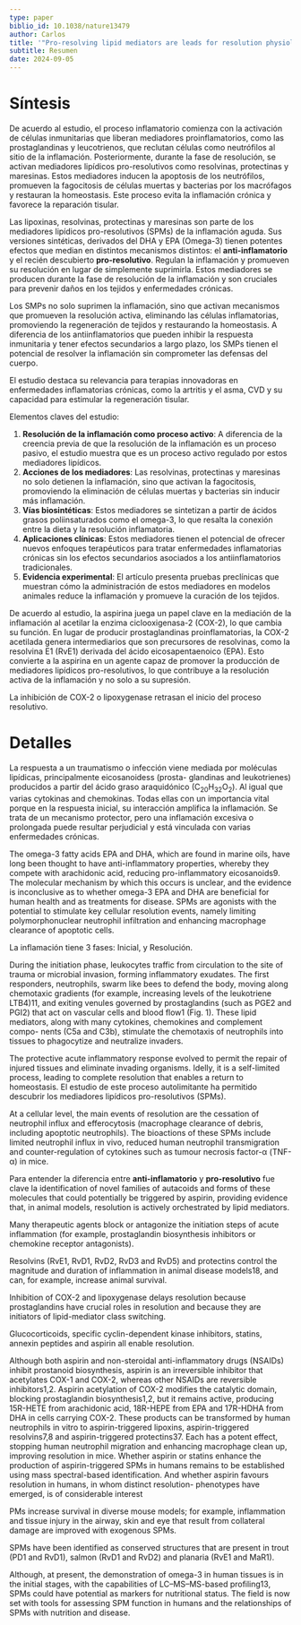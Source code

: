 ```yaml
---
type: paper
biblio_id: 10.1038/nature13479
author: Carlos
title: '"Pro-resolving lipid mediators are leads for resolution physiology" de Charles N. Serhan (2014)'
subtitle: Resumen
date: 2024-09-05
---
```


# Síntesis

De acuerdo al estudio, el proceso inflamatorio comienza con la activación de células inmunitarias que liberan mediadores proinflamatorios, como las prostaglandinas y leucotrienos, que reclutan células como neutrófilos al sitio de la inflamación. Posteriormente, durante la fase de resolución, se activan mediadores lipídicos pro-resolutivos como resolvinas, protectinas y maresinas. Estos mediadores inducen la apoptosis de los neutrófilos, promueven la fagocitosis de células muertas y bacterias por los macrófagos y restauran la homeostasis. Este proceso evita la inflamación crónica y favorece la reparación tisular.

Las lipoxinas, resolvinas, protectinas y maresinas son parte de los mediadores lipídicos pro-resolutivos (SPMs) de la inflamación aguda. Sus versiones sintéticas, derivados del DHA y EPA (Omega-3) tienen potentes efectos que median en distintos mecanismos distintos: el **anti-inflamatorio** y el recién descubierto **pro-resolutivo**. Regulan la inflamación y promueven su resolución en lugar de simplemente suprimirla. Estos mediadores se producen durante la fase de resolución de la inflamación y son cruciales para prevenir daños en los tejidos y enfermedades crónicas.

Los SMPs no solo suprimen la inflamación, sino que activan mecanismos que promueven la resolución activa, eliminando las células inflamatorias, promoviendo la regeneración de tejidos y restaurando la homeostasis. A diferencia de los antiinflamatorios que pueden inhibir la respuesta inmunitaria y tener efectos secundarios a largo plazo, los SMPs tienen el potencial de resolver la inflamación sin comprometer las defensas del cuerpo.

El estudio destaca su relevancia para terapias innovadoras en enfermedades inflamatorias crónicas, como la artritis y el asma, CVD y su capacidad para estimular la regeneración tisular.

Elementos claves del estudio:
1. **Resolución de la inflamación como proceso activo**: A diferencia de la creencia previa de que la resolución de la inflamación es un proceso pasivo, el estudio muestra que es un proceso activo regulado por estos mediadores lipídicos.
1. **Acciones de los mediadores**: Las resolvinas, protectinas y maresinas no solo detienen la inflamación, sino que activan la fagocitosis, promoviendo la eliminación de células muertas y bacterias sin inducir más inflamación.
1. **Vías biosintéticas**: Estos mediadores se sintetizan a partir de ácidos grasos poliinsaturados como el omega-3, lo que resalta la conexión entre la dieta y la resolución inflamatoria.
1. **Aplicaciones clínicas**: Estos mediadores tienen el potencial de ofrecer nuevos enfoques terapéuticos para tratar enfermedades inflamatorias crónicas sin los efectos secundarios asociados a los antiinflamatorios tradicionales.
1. **Evidencia experimental**: El artículo presenta pruebas preclínicas que muestran cómo la administración de estos mediadores en modelos animales reduce la inflamación y promueve la curación de los tejidos.

De acuerdo al estudio, la aspirina juega un papel clave en la mediación de la inflamación al acetilar la enzima ciclooxigenasa-2 (COX-2), lo que cambia su función. En lugar de producir prostaglandinas proinflamatorias, la COX-2 acetilada genera intermediarios que son precursores de resolvinas, como la resolvina E1 (RvE1) derivada del ácido eicosapentaenoico (EPA). Esto convierte a la aspirina en un agente capaz de promover la producción de mediadores lipídicos pro-resolutivos, lo que contribuye a la resolución activa de la inflamación y no solo a su supresión.

La inhibición de COX-2 o lipoxygenase retrasan el inicio del proceso resolutivo. 

# Detalles
La respuesta a un traumatismo o infección viene mediada por moléculas lipídicas, principalmente eicosanoidess (prosta-
glandinas and leukotrienes) producidos a partir del ácido graso araquidónico (C<sub>20</sub>H<sub>32</sub>O<sub>2</sub>). Al igual que varias cytokinas and chemokinas. Todas ellas con un importancia vital porque en la respuesta inicial, su interacción amplifica la inflamación. Se trata de un mecanismo protector, pero una inflamación excesiva o prolongada puede resultar perjudicial y está vinculada con varias enfermedades crónicas.

The omega-3 fatty acids EPA and DHA, which are found in marine oils, have long been thought to have anti-inflammatory properties, whereby they compete with arachidonic acid, reducing pro-inflammatory eicosanoids9. The molecular mechanism by which this occurs is unclear, and the evidence is inconclusive as to whether omega-3 EPA and DHA are beneficial for human health and as treatments for disease. SPMs are agonists with the potential to stimulate key cellular resolution events, namely limiting polymorphonuclear neutrophil infiltration and enhancing macrophage clearance of apoptotic cells.

La inflamación tiene 3 fases: Inicial, y Resolución.

During the initiation phase, leukocytes traffic from circulation to the site of trauma or microbial invasion, forming inflammatory exudates. The first responders, neutrophils, swarm like bees to defend the body, moving along chemotaxic gradients (for example, increasing levels of the leukotriene LTB4)11, and exiting venules governed by prostaglandins (such as PGE2 and PGI2) that act on vascular cells and blood flow1 (Fig. 1). These lipid mediators, along with many cytokines, chemokines and complement compo- nents (C5a and C3b), stimulate the chemotaxis of neutrophils into tissues to phagocytize and neutralize invaders.

The protective acute inflammatory response evolved to permit the repair of injured tissues and eliminate invading organisms. Idelly, it is a self-limited process, leading to complete resolution that enables a return to homeostasis. El estudio de este proceso autolimitante ha permitido descubrir los mediadores lipídicos pro-resolutivos (SPMs).

At a cellular level, the main events of resolution are the cessation of neutrophil influx and efferocytosis (macrophage clearance of debris, including apoptotic neutrophils). The bioactions of these SPMs include limited neutrophil influx in vivo, reduced human neutrophil transmigration and counter-regulation of cytokines such as tumour necrosis factor-α (TNF-α) in mice.

Para entender la diferencia entre **anti-inflamatorio** y **pro-resolutivo** fue clave la identification of novel families of autacoids and forms of these molecules that could potentially be triggered by aspirin, providing evidence that, in animal models, resolution is actively orchestrated by lipid mediators.

Many therapeutic agents block or antagonize the initiation steps of acute inflammation (for example, prostaglandin biosynthesis inhibitors or chemokine receptor antagonists).

Resolvins (RvE1, RvD1, RvD2, RvD3 and RvD5) and protectins control the magnitude and duration of inflammation in animal disease models18, and can, for example, increase animal survival.

Inhibition of COX-2 and lipoxygenase delays resolution because prostaglandins have crucial roles in resolution and because they are initiators of lipid-mediator class switching.

Glucocorticoids, specific cyclin-dependent kinase inhibitors, statins, annexin peptides and aspirin all enable resolution.

Although both aspirin and non-steroidal anti-inflammatory drugs (NSAIDs) inhibit prostanoid biosynthesis, aspirin is an irreversible inhibitor that acetylates COX-1 and COX-2, whereas other NSAIDs are reversible inhibitors1,2. Aspirin acetylation of COX-2 modifies the catalytic domain, blocking prostaglandin biosynthesis1,2, but it remains active, producing 15R-HETE from arachidonic acid, 18R-HEPE from EPA and 17R-HDHA from DHA in cells carrying COX-2. These products can be transformed by human neutrophils in vitro to aspirin-triggered lipoxins, aspirin-triggered resolvins7,8 and aspirin-triggered protectins37. Each has a potent effect, stopping human neutrophil migration and enhancing macrophage clean up, improving resolution in mice. Whether aspirin or statins enhance the production of aspirin-triggered SPMs in humans remains to be established using mass spectral-based identification. And whether aspirin favours resolution in humans, in whom distinct resolution- phenotypes have emerged, is of considerable interest

PMs increase survival in diverse mouse models; for example, inflammation and tissue injury in the airway, skin and eye that result from collateral damage are improved with exogenous SPMs.

SPMs have been identified as conserved structures that are present in trout (PD1 and RvD1), salmon (RvD1 and RvD2) and planaria (RvE1 and MaR1).

Although, at present, the demonstration of omega-3 in human tissues is in the initial stages, with the capabilities of LC–MS–MS-based profiling13, SPMs could have potential as markers for nutritional status. The field is now set with tools for assessing SPM function in humans and the relationships of SPMs with nutrition and disease.










